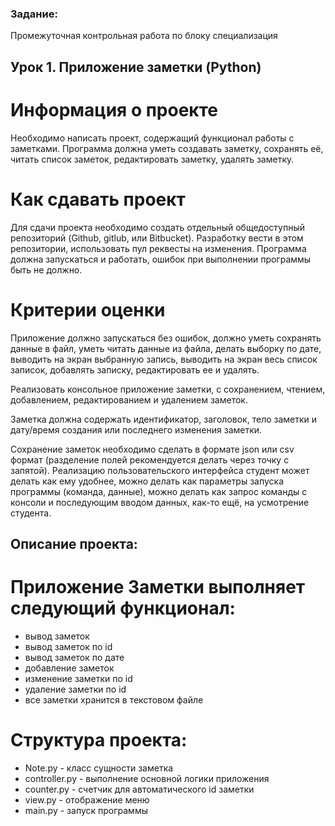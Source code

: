 ### Задание:

Промежуточная контрольная работа по блоку специализация

## Урок 1. Приложение заметки (Python)

# Информация о проекте
Необходимо написать проект, содержащий функционал работы с заметками. Программа должна уметь создавать заметку, сохранять её, читать список заметок, редактировать заметку, удалять заметку.

# Как сдавать проект

Для сдачи проекта необходимо создать отдельный общедоступный репозиторий (Github, gitlub, или Bitbucket). Разработку вести в этом репозитории, использовать пул реквесты на изменения. Программа должна запускаться и работать, ошибок при выполнении программы быть не должно.

# Критерии оценки

Приложение должно запускаться без ошибок, должно уметь сохранять данные в файл, уметь читать данные из файла, делать выборку по дате, выводить на экран выбранную запись, выводить на экран весь список записок, добавлять записку, редактировать ее и удалять.


Реализовать консольное приложение заметки, с сохранением, чтением, добавлением, редактированием и удалением заметок.

Заметка должна содержать идентификатор, заголовок, тело заметки и дату/время создания или последнего изменения заметки.

Сохранение заметок необходимо сделать в формате json или csv формат (разделение полей рекомендуется делать через точку с запятой). Реализацию пользовательского интерфейса студент может делать как ему удобнее, можно делать как параметры запуска программы (команда, данные), можно делать как запрос команды с консоли и последующим вводом данных, как-то ещё, на усмотрение студента.


## Описание проекта:

# Приложение Заметки выполняет следующий функционал:
* вывод заметок
* вывод заметок по id
* вывод заметок по дате
* добавление заметок
* изменение заметки по id
* удаление заметки по id
* все заметки хранится в текстовом файле

# Структура проекта:

* Note.py - класс сущности заметка
* сontroller.py - выполнение основной логики приложения
* counter.py - счетчик для автоматического id заметки
* view.py - отображение меню
* main.py - запуск программы
